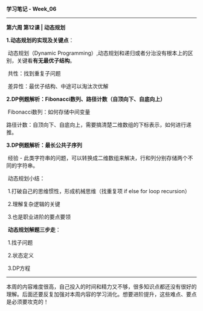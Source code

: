 **学习笔记  - Week_06**

------

**第六周 第12课 | 动态规划**

**1.动态规划的实现及关键点**：

​	动态规划（Dynamic Programming）,动态规划和递归或者分治没有根本上的区别，关键看**有无最优子结构**。

​	共性：找到重复子问题

​	差异性：最优子结构、中途可以淘汰次优解

**2.DP例题解析：Fibonacci数列、路径计数（自顶向下、自底向上）**

​	Fibonacci数列：如何存储中间变量

​	路径计数：自顶向下、自底向上，需要搞清楚二维数组的下标表示，如何进行递推。

**3.DP例题解析：最长公共子序列**

​	经验 - 此类字符串的问题，可以转换成二维数组来解决，行和列分别存储两个不同的字符串。

​	动态规划小结：

​	1.打破自己的思维惯性，形成机械思维（找重复项  if  else  for loop  recursion）

​	2.理解复杂逻辑的关键

​	3.也是职业进阶的要点要领



​	**动态规划解题三步走**：

​	1.找子问题

​	2.状态定义

​	3.DP方程

------

​	本周的内容难度很高，自己投入的时间和精力又不够，很多知识点都还没有很好的理解。后面还要反复加强对本周内容的学习消化。想要进阶提升，这些难点、要点是必须要攻克的！